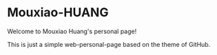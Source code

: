 # Mouxiao-HUANG
Welcome to Mouxiao Huang's personal page!

This is just a simple web-personal-page based on the theme of GitHub.
